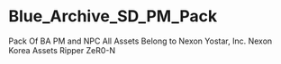 # Blue_Archive_SD_PM_Pack
Pack Of BA PM and NPC
All Assets Belong to 
Nexon
Yostar, Inc.
Nexon Korea
Assets Ripper 
ZeR0-N
